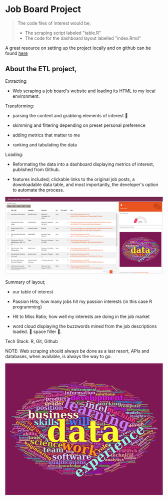 # Job Board Project

> The code files of interest would be;
>  - The scraping script labeled "table.R" 
>  - The code for the dashboard layout labelled "index.Rmd"


A great resource on setting up the project locally and on github can be found [here](https://www.r-bloggers.com/2020/09/deploying-flexdashboard-on-github-pages/)


## About the ETL project,



Extracting: 

- Web scraping a job board's website  and loading its HTML to my local environment.



Transforming: 

- parsing the content and grabbing elements of interest 🎣 

- skimming and filtering depending on preset personal preference 

- adding metrics that matter to me

- ranking and tabulating the data



Loading:

- Reformating the data into a dashboard displaying metrics of interest, published from Github.

- features included; clickable links to the original job posts, a downloadable data table, and most importantly, the developer's option to automate the process.

![dashboard](https://github.com/PeterTOC/flexdashboard/blob/master/docs/dashboard-20220512110924-1920x941.png)


Summary of layout;

- our table of interest

- Passion Hits; how many jobs hit my passion interests (in this case R programming)

- Hit to Miss Ratio; how well my interests are doing in the job market

- word cloud displaying the buzzwords mined from the job descriptions loaded. 🤭 space filler 🤫.

Tech Stack: R, Git, Github

NOTE: Web scraping should always be done as a last resort, APIs and databases, when available, is always the way to go.

![wordcloud](https://github.com/PeterTOC/flexdashboard/blob/master/docs/webshot.png)
